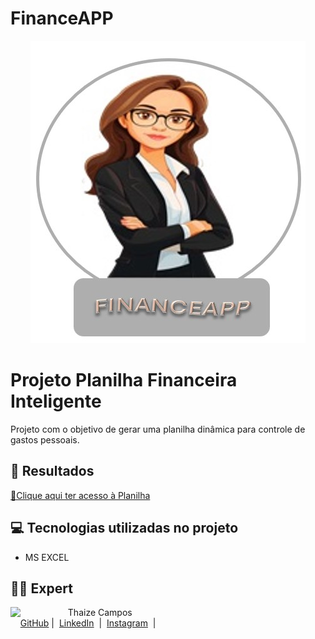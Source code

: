 # FinanceAPP

<p align="center">
<a href="https://github.com/Thaizebmc/Flycast-prompts-for-podcast-generate-by-ia/"><img src="assets/financeapp .jpg" alt="FLYCAST"></a>
</p>

# Projeto Planilha Financeira Inteligente

Projeto com o objetivo de gerar uma planilha dinâmica para controle de gastos pessoais.

## 🚀 Resultados
<a href="output/" title="XLSX"> 📕Clique aqui ter acesso à Planilha</a>

## 💻 Tecnologias utilizadas no projeto
- MS EXCEL

## 👨‍💻 Expert

<p>
    <img 
      align=left 
      margin=10 
      width=80 
      src="https://avatars.githubusercontent.com/u/189490122?v=4"
    />
    <p>&nbsp&nbsp&nbspThaize Campos<br>
    &nbsp&nbsp&nbsp
    <a href="https://github.com/Thaizebmc/">
    GitHub</a>&nbsp;|&nbsp;
    <a href="https://www.linkedin.com/in/thaize-barbosa-mendes-campos-63b47427a/">LinkedIn</a>
&nbsp;|&nbsp;
    <a href="https://www.instagram.com/camposthaize/">
    Instagram</a>
&nbsp;|&nbsp;</p>
</p>
<br/><br/>
<p>
